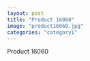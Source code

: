 ```yaml
---
layout: post
title: "Product 16060"
image: "product16060.jpg"
categories: "category1"
---
```

Product 16060
